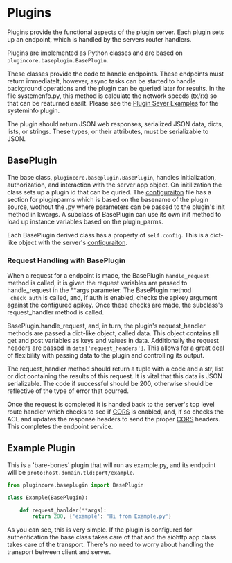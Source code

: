 # Plugins

Plugins provide the functional aspects of the plugin server. Each plugin sets up an endpoint, which is handled by the servers router handlers. 

Plugins are implemented as Python classes and are based on `plugincore.baseplugin.BasePlugin`.

These classes provide the code to handle endpoints. These endpoints must return immediatelt, however, async tasks can be started to handle background operations and the plugin can be queried later for results. In the file systemenfo.py, this method is calculate the network speeds (tx/rx) so that can be reaturned easilt. Please see the [Plugin Sever Examples](https://github.com/nicciniamh/pluginserver-examples) for the systeminfo plugin. 

The plugin should return JSON web responses, serialized JSON data, dicts, lists, or strings. These types, or their attributes, must be serializable to JSON. 

## BasePlugin

The base class, `plugincore.baseplugin.BasePlugin`, handles initialization, authorization, and interaction with the server app object. On initilization the class sets up a plugin id that can be quried. The [configuraiton](Config.md) file has a section for pluginparms which is based on the basename of the plugin source, wothout the .py where parameters can be passed to the plugin's init method in kwargs. A subclass of BasePlugin can use its own init method to load up instance variables based on the plugin_parms.

Each BasePlugin derived class has a property of `self.config`. This is a dict-like object with the server's [configuraiton](Config.md).

### Request Handling with BasePlugin

When a request for a endpoint is made, the BasePlugin `handle_request` method is called, it is given the request variables are passed to handle_request in the **args parameter. The BasePlugin method `_check_auth` is called, and, if auth is enabled, checks the apikey argument against the configured apikey. Once these checks are made, the subclass's request_handler method is called.

BasePlugin.handle_request, and, in turn, the plugin's request_handler methods are passed a dict-like object, called data. This object contains all get and post variables as keys and values in data. Additionally the request headers are passed in `data['request_headers']`. This allows for a great deal  of flexibility with passing data to the plugin and controlling its output.

The request_handler method should return a tuple with a code and a str, list or dict containing the results of this request. It is vital that this data is JSON serializable. The code if successful should be 200, otherwise should be reflective of the type of error that ocurred. 

Once the request is completed it is handed back to the server's top level route handler which checks to see if [CORS](CORS.md) is enabled, and, if so checks the ACL and updates the response headers to send the proper [CORS](CORS.md) headers. This completes the endpoint service.

## Example Plugin

This is a 'bare-bones' plugin that will run as example.py, and its endpoint will be `proto:host.domain.tld:port/example`.

```python
from plugincore.baseplugin import BasePlugin

class Example(BasePlugin):

    def request_hanlder(**args):
        return 200, {'example': 'Hi from Example.py'}

```

As you can see, this is very simple. If the plugin is configured for authentication the base class takes care of that and the aiohttp app class takes care of the transport. There's no need to worry about handling the transport between client and server. 

